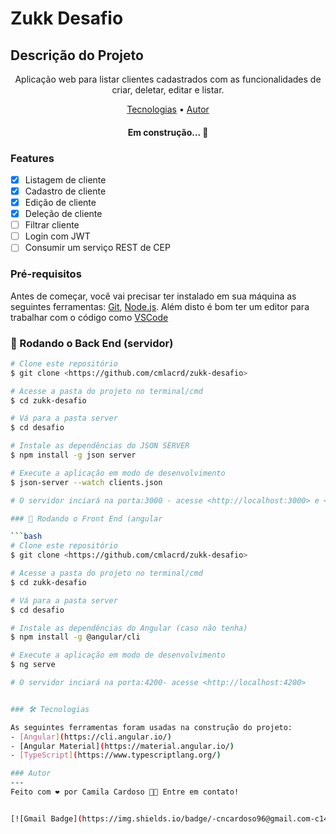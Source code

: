 # Zukk Desafio

## Descrição do Projeto
<p align="center">Aplicação web para listar clientes cadastrados com as funcionalidades de criar, deletar, editar e listar.</p>

<p align="center">
 <a href="#tecnologias">Tecnologias</a> • 
 <a href="#autor">Autor</a>
</p>

<h4 align="center"> 
	Em construção...  🚧
</h4>

### Features

- [x] Listagem de cliente
- [x] Cadastro de cliente
- [x] Edição de cliente
- [x] Deleção de cliente
- [ ] Filtrar cliente
- [ ] Login com JWT
- [ ] Consumir um serviço REST de CEP

### Pré-requisitos

Antes de começar, você vai precisar ter instalado em sua máquina as seguintes ferramentas:
[Git](https://git-scm.com), [Node.js](https://nodejs.org/en/). 
Além disto é bom ter um editor para trabalhar com o código como [VSCode](https://code.visualstudio.com/)

### 🎲 Rodando o Back End (servidor)

```bash
# Clone este repositório
$ git clone <https://github.com/cmlacrd/zukk-desafio>

# Acesse a pasta do projeto no terminal/cmd
$ cd zukk-desafio

# Vá para a pasta server
$ cd desafio

# Instale as dependências do JSON SERVER
$ npm install -g json server

# Execute a aplicação em modo de desenvolvimento
$ json-server --watch clients.json

# O servidor inciará na porta:3000 - acesse <http://localhost:3000> e <http://localhost:3000/clients> para ver os clientes

### 🎲 Rodando o Front End (angular

```bash
# Clone este repositório
$ git clone <https://github.com/cmlacrd/zukk-desafio>

# Acesse a pasta do projeto no terminal/cmd
$ cd zukk-desafio

# Vá para a pasta server
$ cd desafio

# Instale as dependências do Angular (caso não tenha)
$ npm install -g @angular/cli

# Execute a aplicação em modo de desenvolvimento
$ ng serve

# O servidor inciará na porta:4200- acesse <http://localhost:4200>


### 🛠 Tecnologias

As seguintes ferramentas foram usadas na construção do projeto:
- [Angular](https://cli.angular.io/)
- [Angular Material](https://material.angular.io/)
- [TypeScript](https://www.typescriptlang.org/)

### Autor
---
Feito com ❤️ por Camila Cardoso 👋🏽 Entre em contato!


[![Gmail Badge](https://img.shields.io/badge/-cncardoso96@gmail.com-c14438?style=flat-square&logo=Gmail&logoColor=white&link=mailto:cncardoso96@gmail.com)](mailto:cncardoso96@gmail.com)